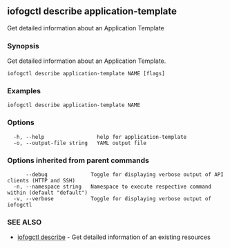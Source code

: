 ## iofogctl describe application-template

Get detailed information about an Application Template

### Synopsis

Get detailed information about an Application Template.

```
iofogctl describe application-template NAME [flags]
```

### Examples

```
iofogctl describe application-template NAME
```

### Options

```
  -h, --help                 help for application-template
  -o, --output-file string   YAML output file
```

### Options inherited from parent commands

```
      --debug              Toggle for displaying verbose output of API clients (HTTP and SSH)
  -n, --namespace string   Namespace to execute respective command within (default "default")
  -v, --verbose            Toggle for displaying verbose output of iofogctl
```

### SEE ALSO

* [iofogctl describe](iofogctl_describe.md)	 - Get detailed information of an existing resources


